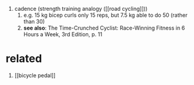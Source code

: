 1. cadence (strength training analogy ([[road cycling]]))
	1. e.g. 15 kg bicep curls only 15 reps, but 7.5 kg able to do 50 (rather than 30)
	2. **see also**: The Time-Crunched Cyclist: Race-Winning Fitness in 6 Hours a Week, 3rd Edition, p. 11

# related
1. [[bicycle pedal]]
